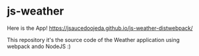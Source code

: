 # js-weather
Here is the App!
https://jsaucedoojeda.github.io/js-weather-distwebpack/

This repository it's the source code of the Weather application using webpack ando NodeJS :)
